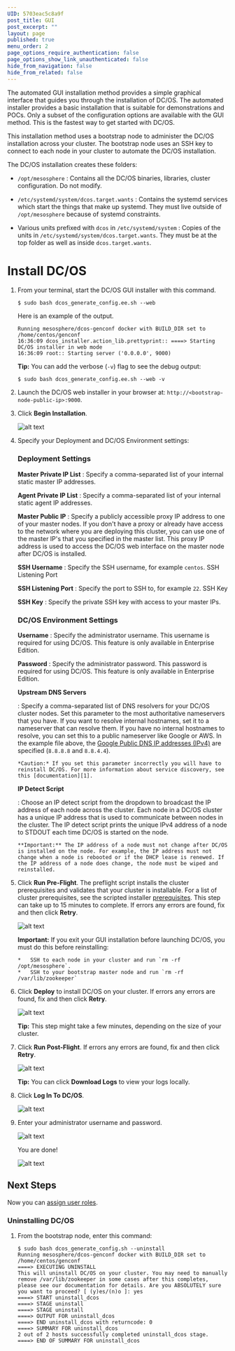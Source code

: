```yaml
---
UID: 5703eac5c8a9f
post_title: GUI
post_excerpt: ""
layout: page
published: true
menu_order: 2
page_options_require_authentication: false
page_options_show_link_unauthenticated: false
hide_from_navigation: false
hide_from_related: false
---
```

The automated GUI installation method provides a simple graphical interface that guides you through the installation of DC/OS. The automated installer provides a basic installation that is suitable for demonstrations and POCs. Only a subset of the configuration options are available with the GUI method. This is the fastest way to get started with DC/OS.

This installation method uses a bootstrap node to administer the DC/OS installation across your cluster. The bootstrap node uses an SSH key to connect to each node in your cluster to automate the DC/OS installation.

The DC/OS installation creates these folders:

*   `/opt/mesosphere`
    :   Contains all the DC/OS binaries, libraries, cluster configuration. Do not modify.

*   `/etc/systemd/system/dcos.target.wants`
    :   Contains the systemd services which start the things that make up systemd. They must live outside of `/opt/mesosphere` because of systemd constraints.

*   Various units prefixed with `dcos` in `/etc/systemd/system`
    :   Copies of the units in `/etc/systemd/system/dcos.target.wants`. They must be at the top folder as well as inside `dcos.target.wants`.


# Install DC/OS 

1.  From your terminal, start the DC/OS GUI installer with this command.
    
        $ sudo bash dcos_generate_config.ee.sh --web
        
    
    Here is an example of the output.
    
        Running mesosphere/dcos-genconf docker with BUILD_DIR set to /home/centos/genconf
        16:36:09 dcos_installer.action_lib.prettyprint:: ====> Starting DC/OS installer in web mode
        16:36:09 root:: Starting server ('0.0.0.0', 9000)
        
    
    **Tip:** You can add the verbose (`-v`) flag to see the debug output:
    
        $ sudo bash dcos_generate_config.ee.sh --web -v
        

2.  Launch the DC/OS web installer in your browser at: `http://<bootstrap-node-public-ip>:9000`.

3.  Click **Begin Installation**.
    
    ![alt text](/assets/images/ui-installer-begin.png)

4.  Specify your Deployment and DC/OS Environment settings:
    
    ### Deployment Settings
    
    **Master Private IP List**
    :   Specify a comma-separated list of your internal static master IP addresses.
    
    **Agent Private IP List**
    :   Specify a comma-separated list of your internal static agent IP addresses.
    
    **Master Public IP**
    :   Specify a publicly accessible proxy IP address to one of your master nodes. If you don't have a proxy or already have access to the network where you are deploying this cluster, you can use one of the master IP's that you specified in the master list. This proxy IP address is used to access the DC/OS web interface on the master node after DC/OS is installed.
    
    **SSH Username**
    :   Specify the SSH username, for example `centos`. SSH Listening Port
    
    **SSH Listening Port**
    :   Specify the port to SSH to, for example `22`. SSH Key
    
    **SSH Key**
    :   Specify the private SSH key with access to your master IPs.
    
    ### DC/OS Environment Settings
    
    **Username**
    :   Specify the administrator username. This username is required for using DC/OS. This feature is only available in Enterprise Edition.
    
    **Password**
    :   Specify the administrator password. This password is required for using DC/OS. This feature is only available in Enterprise Edition.
    
    **Upstream DNS Servers**
    
    :   Specify a comma-separated list of DNS resolvers for your DC/OS cluster nodes. Set this parameter to the most authoritative nameservers that you have. If you want to resolve internal hostnames, set it to a nameserver that can resolve them. If you have no internal hostnames to resolve, you can set this to a public nameserver like Google or AWS. In the example file above, the <a href="https://developers.google.com/speed/public-dns/docs/using" target="_blank">Google Public DNS IP addresses (IPv4)</a> are specified (`8.8.8.8` and `8.8.4.4`).
        
        *Caution:* If you set this parameter incorrectly you will have to reinstall DC/OS. For more information about service discovery, see this [documentation][1].
    
    **IP Detect Script**
    
    :   Choose an IP detect script from the dropdown to broadcast the IP address of each node across the cluster. Each node in a DC/OS cluster has a unique IP address that is used to communicate between nodes in the cluster. The IP detect script prints the unique IPv4 address of a node to STDOUT each time DC/OS is started on the node.
        
        **Important:** The IP address of a node must not change after DC/OS is installed on the node. For example, the IP address must not change when a node is rebooted or if the DHCP lease is renewed. If the IP address of a node does change, the node must be wiped and reinstalled.

5.  Click **Run Pre-Flight**. The preflight script installs the cluster prerequisites and validates that your cluster is installable. For a list of cluster prerequisites, see the scripted installer [prerequisites](/scripted-installer/system-requirements/#scrollNav-2). This step can take up to 15 minutes to complete. If errors any errors are found, fix and then click **Retry**.
    
    ![alt text](/assets/images/ui-installer-pre-flight1.png)
    
    **Important:** If you exit your GUI installation before launching DC/OS, you must do this before reinstalling:
    
        *   SSH to each node in your cluster and run `rm -rf /opt/mesosphere`.
        *   SSH to your bootstrap master node and run `rm -rf /var/lib/zookeeper`
        

6.  Click **Deploy** to install DC/OS on your cluster. If errors any errors are found, fix and then click **Retry**.
    
    ![alt text](/assets/images/ui-installer-deploy1.png)
    
    **Tip:** This step might take a few minutes, depending on the size of your cluster.

7.  Click **Run Post-Flight**. If errors any errors are found, fix and then click **Retry**.
    
    ![alt text](/assets/images/ui-installer-post-flight1.png)
    
    **Tip:** You can click **Download Logs** to view your logs locally.

8.  Click **Log In To DC/OS**.
    
    ![alt text](/assets/images/ui-installer-success1.png)

9.  Enter your administrator username and password.
    
    ![alt text](/assets/images/ui-installer-auth2.png)
    
    You are done!
    
    ![alt text](/assets/images/ui-dashboard-ee.png)

## Next Steps

Now you can [assign user roles][3].

### Uninstalling DC/OS

1.  From the bootstrap node, enter this command:

        $ sudo bash dcos_generate_config.sh --uninstall
        Running mesosphere/dcos-genconf docker with BUILD_DIR set to /home/centos/genconf
        ====> EXECUTING UNINSTALL
        This will uninstall DC/OS on your cluster. You may need to manually remove /var/lib/zookeeper in some cases after this completes, please see our documentation for details. Are you ABSOLUTELY sure you want to proceed? [ (y)es/(n)o ]: yes
        ====> START uninstall_dcos
        ====> STAGE uninstall
        ====> STAGE uninstall
        ====> OUTPUT FOR uninstall_dcos
        ====> END uninstall_dcos with returncode: 0
        ====> SUMMARY FOR uninstall_dcos
        2 out of 2 hosts successfully completed uninstall_dcos stage.
        ====> END OF SUMMARY FOR uninstall_dcos

 [1]: /administration/service-discovery/
 [2]: /installing-enterprise-edition-1-7/scripted-installer/#scrollNav-2
 [3]: /administration/security-and-authentication/managing-authorization/